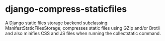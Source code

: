# django-compress-staticfiles
A Django static files storage backend subclassing ManifestStaticFilesStorage; compresses static files using GZip and/or Brotli and also minifies CSS and JS files when running the collectstatic command.

